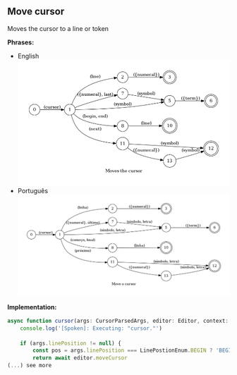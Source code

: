## Move cursor

Moves the cursor to a line or token

**Phrases:**

* English
	![English](phrase_en-US.png)
* Português
	![Português](phrase_pt-BR.png)


**Implementation:**

```typescript
async function cursor(args: CursorParsedArgs, editor: Editor, context: {}) {
    console.log('[Spoken]: Executing: "cursor."')

    if (args.linePosition != null) {
        const pos = args.linePosition === LinePostionEnum.BEGIN ? 'BEGIN_LINE' : 'END_LINE'
        return await editor.moveCursor
(...) see more
```